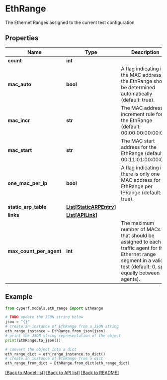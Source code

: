 # EthRange

The Ethernet Ranges assigned to the current test configuration

## Properties

Name | Type | Description | Notes
------------ | ------------- | ------------- | -------------
**count** | **int** |  | [optional] 
**mac_auto** | **bool** | A flag indicating if the MAC address for the EthRange should be determined automatically (default: true). | 
**mac_incr** | **str** | The MAC address increment rule for the EthRange (default: 00:00:00:00:00:01). | [optional] 
**mac_start** | **str** | The MAC start address for the EthRange (default: 00:11:01:00:00:01). | [optional] 
**one_mac_per_ip** | **bool** | A flag indicating if there is only one MAC address for the EthRange per IPRange (default: true). | [optional] 
**static_arp_table** | [**List[StaticARPEntry]**](StaticARPEntry.md) |  | [optional] 
**links** | [**List[APILink]**](APILink.md) |  | [optional] 
**max_count_per_agent** | **int** | The maximum number of MACs that should be assigned to each traffic agent for this Ethernet range segment in a valid test (default: 0, split equally between agents). | [optional] 

## Example

```python
from cyperf.models.eth_range import EthRange

# TODO update the JSON string below
json = "{}"
# create an instance of EthRange from a JSON string
eth_range_instance = EthRange.from_json(json)
# print the JSON string representation of the object
print(EthRange.to_json())

# convert the object into a dict
eth_range_dict = eth_range_instance.to_dict()
# create an instance of EthRange from a dict
eth_range_from_dict = EthRange.from_dict(eth_range_dict)
```
[[Back to Model list]](../README.md#documentation-for-models) [[Back to API list]](../README.md#documentation-for-api-endpoints) [[Back to README]](../README.md)


